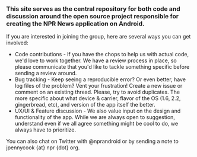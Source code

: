 ### This site serves as the central repository for both code and discussion around the open source project responsible for creating the NPR News application on Android. ###

If you are interested in joining the group, here are several ways you can get involved:

  * Code contributions - If you have the chops to help us with actual code, we'd love to work together. We have a review process in place, so please communicate that you'd like to tackle something specific before sending a review around.
  * Bug tracking - Keep seeing a reproducible error? Or even better, have log files of the problem? Vent your frustration! Create a new issue or comment on an existing thread. Please, try to avoid duplicates. The more specific about what device & carrier, flavor of the OS (1.6, 2.2, gingerbread, etc), and version of the app itself the better.
  * UX/UI & Feature discussion - We also value input on the design and functionality of the app. While we are always open to suggestion, understand even if we all agree something might be cool to do, we always have to prioritize.

You can also chat on Twitter with @nprandroid or by sending a note to jpennycook {at} npr {dot} org.